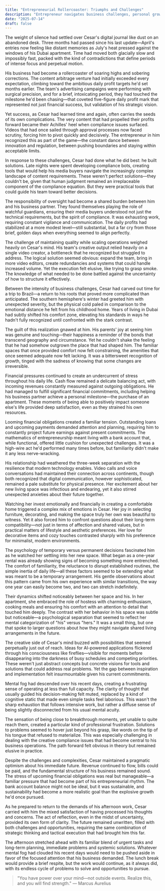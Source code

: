 ```yaml
---
title: "Entrepreneurial Rollercoaster: Triumphs and Challenges"
description: "Entrepreneur navigates business challenges, personal growth, and relationship dynamics."
date: "2025-07-14"
draft: false
---
```


The weight of silence had settled over Cesar's digital journal like dust on an abandoned desk. Three months had passed since his last update—April's entries now feeling like distant memories as July's heat pressed against the windows of his Dubai apartment. Time had moved both glacially slow and impossibly fast, packed with the kind of contradictions that define periods of intense focus and perpetual motion.

His business had become a rollercoaster of soaring highs and sobering corrections. The content arbitrage venture had initially exceeded every expectation, climbing toward the ambitious daily profit targets he'd set months earlier. The team's advertising campaigns were performing with surgical precision, and for a brief, intoxicating period, they had touched the milestone he'd been chasing—that coveted five-figure daily profit mark that represented not just financial success, but validation of his strategic vision.

Yet success, as Cesar had learned time and again, often carries the seeds of its own complications. The very content that had propelled their profits forward became their Achilles' heel when compliance issues surfaced. Videos that had once sailed through approval processes now faced scrutiny, forcing him to pivot quickly and decisively. The entrepreneur in him recognized this as part of the game—the constant dance between innovation and regulation, between pushing boundaries and staying within acceptable limits.

In response to these challenges, Cesar had done what he did best: he built solutions. Late nights were spent developing compliance bots, creating tools that would help his media buyers navigate the increasingly complex landscape of content requirements. These weren't perfect solutions—they couldn't be, given that human judgment remained an irreplaceable component of the compliance equation. But they were practical tools that could guide his team toward better decisions.

The responsibility of oversight had become a shared burden between him and his business partner. They found themselves playing the role of watchful guardians, ensuring their media buyers understood not just the technical requirements, but the spirit of compliance. It was exhausting work, requiring constant vigilance and communication. The daily profits had stabilized at a more modest level—still substantial, but a far cry from those brief, golden days when everything seemed to align perfectly.

The challenge of maintaining quality while scaling operations weighed heavily on Cesar's mind. His team's creative output relied heavily on a single video creator, a bottleneck that he recognized but struggled to address. The logical solution seemed obvious: expand the team, bring in more video editors, create redundancies and systems that could handle increased volume. Yet the execution felt elusive, like trying to grasp smoke. The knowledge of what needed to be done battled against the uncertainty of how to structure it effectively.

Between the intensity of business challenges, Cesar had carved out time for a trip to Brazil—a return to his roots that proved more complicated than anticipated. The southern hemisphere's winter had greeted him with unexpected severity, but the physical cold paled in comparison to the emotional distance he felt from his childhood home. Years of living in Dubai had subtly shifted his comfort zone, elevating his standards in ways he hadn't fully recognized until confronted with the stark contrast.

The guilt of this realization gnawed at him. His parents' joy at seeing him was genuine and touching—their happiness a reminder of the bonds that transcend geography and circumstance. Yet he couldn't shake the feeling that he had somehow outgrown the place that had shaped him. The familiar spaces that once provided comfort now felt constraining, the amenities that once seemed adequate now felt lacking. It was a bittersweet recognition of growth, tinged with the sadness of knowing that some changes are irreversible.

Financial pressures continued to create an undercurrent of stress throughout his daily life. Cash flow remained a delicate balancing act, with incoming revenues constantly measured against outgoing obligations. He had managed to fulfill significant financial commitments, including helping his business partner achieve a personal milestone—the purchase of an apartment. These moments of being able to positively impact someone else's life provided deep satisfaction, even as they strained his own resources.

Looming financial obligations created a familiar tension. Outstanding loans and upcoming payments demanded attention and planning, requiring him to constantly project future earnings against present commitments. The mathematics of entrepreneurship meant living with a bank account that, while functional, offered little cushion for unexpected challenges. It was a high-wire act he'd performed many times before, but familiarity didn't make it any less nerve-wracking.

His relationship had weathered the three-week separation with the resilience that modern technology enables. Video calls and voice conversations had maintained their connection across continents, though both recognized that digital communication, however sophisticated, remained a pale substitute for physical presence. Her excitement about her new living space was infectious and endearing, yet it also stirred unexpected anxieties about their future together.

Watching her invest emotionally and financially in creating a comfortable home triggered a complex mix of emotions in Cesar. Her joy in selecting furniture, decorating, and making the space truly her own was beautiful to witness. Yet it also forced him to confront questions about their long-term compatibility—not just in terms of affection and shared values, but in practical matters of lifestyle and aesthetic preferences. Her love for decorative items and cozy touches contrasted sharply with his preference for minimalist, modern environments.

The psychology of temporary versus permanent decisions fascinated him as he watched her settling into her new space. What began as a one-year rental was already showing signs of becoming something more entrenched. The comfort of familiarity, the reluctance to disrupt established routines, the simple inertia of daily life—all these factors seemed to be extending what was meant to be a temporary arrangement. His gentle observations about this pattern came from his own experience with similar transitions, the way one year can easily become two, and two can stretch indefinitely.

Their dynamics shifted noticeably between her space and his. In her apartment, she embraced the role of hostess with charming enthusiasm, cooking meals and ensuring his comfort with an attention to detail that touched him deeply. The contrast with her behavior in his space was subtle but noticeable—a psychological separation that seemed to reflect her mental categorization of "his" versus "hers." It was a small thing, but one that spoke to larger questions about how they might navigate shared living arrangements in the future.

The creative side of Cesar's mind buzzed with possibilities that seemed perpetually just out of reach. Ideas for AI-powered applications flickered through his consciousness like fireflies—visible for moments before disappearing into the darkness of busy schedules and competing priorities. These weren't just abstract concepts but concrete visions for tools and solutions that could address real problems. Yet the gap between inspiration and implementation felt insurmountable given his current commitments.

Mental fog had descended over his recent days, creating a frustrating sense of operating at less than full capacity. The clarity of thought that usually guided his decision-making felt muted, replaced by a kind of cognitive static that made even simple tasks feel laborious. This wasn't the sharp exhaustion that follows intensive work, but rather a diffuse sense of being slightly disconnected from his usual mental acuity.

The sensation of being close to breakthrough moments, yet unable to quite reach them, created a particular kind of professional frustration. Solutions to problems seemed to hover just beyond his grasp, like words on the tip of his tongue that refused to materialize. This was especially challenging in dealing with the creative compliance issues that had become central to his business operations. The path forward felt obvious in theory but remained elusive in practice.

Despite the challenges and complexities, Cesar maintained a pragmatic optimism about his immediate future. Revenue continued to flow, bills could be paid, and the fundamental structure of his business remained sound. The stress of upcoming financial obligations was real but manageable—a familiar pressure that had become part of his entrepreneurial rhythm. The bank account balance might not be ideal, but it was sustainable, and sustainability had become a more realistic goal than the explosive growth he'd once pursued.

As he prepared to return to the demands of his afternoon work, Cesar carried with him the mixed satisfaction of having processed his thoughts and concerns. The act of reflection, even in the midst of uncertainty, provided its own form of clarity. The future remained unwritten, filled with both challenges and opportunities, requiring the same combination of strategic thinking and tactical execution that had brought him this far.

The afternoon stretched ahead with its familiar blend of urgent tasks and long-term planning, immediate problems and systemic solutions. Whatever mental fog had clouded his recent days would need to be pushed aside in favor of the focused attention that his business demanded. The lunch break would provide a brief respite, but the work would continue, as it always did, with its endless cycle of problems to solve and opportunities to pursue.

> "You have power over your mind—not outside events. Realize this, and you will find strength." — Marcus Aurelius